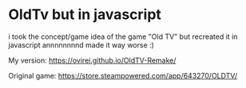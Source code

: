 # OldTv but in javascript
i took the concept/game idea of the game "Old TV" but recreated it in javascript annnnnnnnd made it way worse :) 


My version: https://ovirei.github.io/OldTV-Remake/

Original game: https://store.steampowered.com/app/643270/OLDTV/
